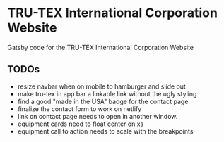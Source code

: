# TRU-TEX International Corporation Website

Gatsby code for the TRU-TEX International Corporation Website

## TODOs
* resize navbar when on mobile to hamburger and slide out
* make tru-tex in app bar a linkable link without the ugly styling
* find a good "made in the USA" badge for the contact page
* finalize the contact form to work on netlify
* link on contact page needs to open in another window.
* equipment cards need to float center on xs
* equipment call to action needs to scale with the breakpoints
